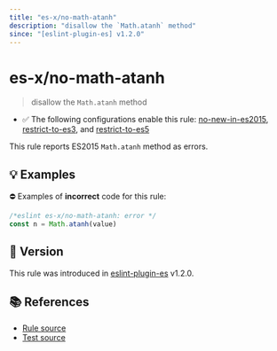 ```yaml
---
title: "es-x/no-math-atanh"
description: "disallow the `Math.atanh` method"
since: "[eslint-plugin-es] v1.2.0"
---
```


# es-x/no-math-atanh
> disallow the `Math.atanh` method

- ✅ The following configurations enable this rule: [no-new-in-es2015], [restrict-to-es3], and [restrict-to-es5]

This rule reports ES2015 `Math.atanh` method as errors.

## 💡 Examples

⛔ Examples of **incorrect** code for this rule:

<eslint-playground type="bad">

```js
/*eslint es-x/no-math-atanh: error */
const n = Math.atanh(value)
```

</eslint-playground>

## 🚀 Version

This rule was introduced in [eslint-plugin-es] v1.2.0.

[eslint-plugin-es]: https://github.com/mysticatea/eslint-plugin-es

## 📚 References

- [Rule source](https://github.com/eslint-community/eslint-plugin-es-x/blob/master/lib/rules/no-math-atanh.js)
- [Test source](https://github.com/eslint-community/eslint-plugin-es-x/blob/master/tests/lib/rules/no-math-atanh.js)

[no-new-in-es2015]: ../configs/index.md#no-new-in-es2015
[restrict-to-es3]: ../configs/index.md#restrict-to-es3
[restrict-to-es5]: ../configs/index.md#restrict-to-es5
